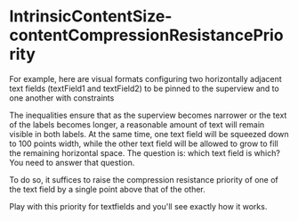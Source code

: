 # IntrinsicContentSize-contentCompressionResistancePriority

For example, here are visual formats configuring two horizontally adjacent text fields (textField1 and textField2) to be pinned to the superview and to one another with constraints

The inequalities ensure that as the superview becomes narrower or the text of the labels becomes longer, a reasonable amount of text will remain visible in both labels. At the same time, one text field will be squeezed down to 100 points width, while the other text field will be allowed to grow to fill the remaining horizontal space. The question is: which text field is which? You need to answer that question.

To do so, it suffices to raise the compression resistance priority of one of the text field by a single point above that of the other. 

Play with this priority for textfields and you'll see exactly how it works.
